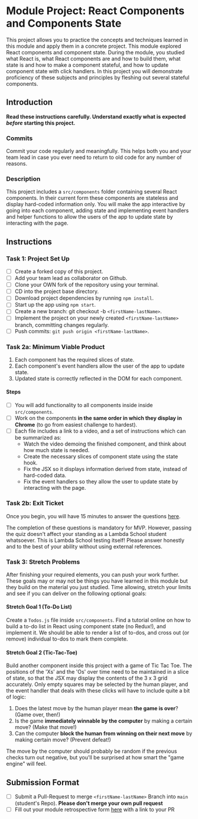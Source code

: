 # Module Project: React Components and Components State 

This project allows you to practice the concepts and techniques learned in this module and apply them in a concrete project. This module explored React components and component state. During the module, you studied what React is, what React components are and how to build them, what state is and how to make a component stateful, and how to update component state with click handlers. In this project you will demonstrate proficiency of these subjects and principles by fleshing out several stateful components.

## Introduction

**Read these instructions carefully. Understand exactly what is expected _before_ starting this project.**

### Commits

Commit your code regularly and meaningfully. This helps both you and your team lead in case you ever need to return to old code for any number of reasons.

### Description

This project includes a `src/components` folder containing several React components. In their current form these components are stateless and display hard-coded information only. You will make the app interactive by going into each component, adding state and implementing event handlers and helper functions to allow the users of the app to update state by interacting with the page.

## Instructions

### Task 1: Project Set Up

- [ ] Create a forked copy of this project.
- [ ] Add your team lead as collaborator on Github.
- [ ] Clone your OWN fork of the repository using your terminal.
- [ ] CD into the project base directory.
- [ ] Download project dependencies by running `npm install`.
- [ ] Start up the app using `npm start`.
- [ ] Create a new branch: git checkout -b `<firstName-lastName>`.
- [ ] Implement the project on your newly created `<firstName-lastName>` branch, committing changes regularly.
- [ ] Push commits: `git push origin <firstName-lastName>`.

### Task 2a: Minimum Viable Product

1. Each component has the required slices of state.
2. Each component's event handlers allow the user of the app to update state.
3. Updated state is correctly reflected in the DOM for each component.

#### Steps

- [ ] You will add functionality to all components inside inside `src/components`.
- [ ] Work on the components **in the same order in which they display in Chrome** (to go from easiest challenge to hardest).
- [ ] Each file includes a link to a video, and a set of instructions which can be summarized as:
  - Watch the video demoing the finished component, and think about how much state is needed.
  - Create the necessary slices of component state using the state hook.
  - Fix the JSX so it displays information derived from state, instead of hard-coded data.
  - Fix the event handlers so they allow the user to update state by interacting with the page.

### Task 2b: Exit Ticket

Once you begin, you will have 15 minutes to answer the questions [here](https://app.codesignal.com/public-test/R4yNg7CrXix4qryxQ/wrFc7AbwWfnACu).

The completion of these questions is mandatory for MVP. However, passing the quiz doesn't affect your standing as a Lambda School student whatsoever. This is Lambda School testing itself! Please answer honestly and to the best of your ability without using external references.

### Task 3: Stretch Problems

After finishing your required elements, you can push your work further. These goals may or may not be things you have learned in this module but they build on the material you just studied. Time allowing, stretch your limits and see if you can deliver on the following optional goals:

#### Stretch Goal 1 (To-Do List)

Create a `Todos.js` file inside `src/components`. Find a tutorial online on how to build a to-do list in React using component state (no Redux!), and implement it. We should be able to render a list of to-dos, and cross out (or remove) individual to-dos to mark them complete.

#### Stretch Goal 2 (Tic-Tac-Toe)

Build another component inside this project with a game of Tic Tac Toe. The positions of the 'Xs' and the 'Os' over time need to be maintained in a slice of state, so that the JSX may display the contents of the 3 x 3 grid accurately. Only empty squares may be selected by the human player, and the event handler that deals with these clicks will have to include quite a bit of logic:

  1. Does the latest move by the human player mean **the game is over**? (Game over, then!)
  2. Is the game **immediately winnable by the computer** by making a certain move? (Make that move!)
  3. Can the computer **block the human from winning on their next move** by making certain move? (Prevent defeat!)
  
The move by the computer should probably be random if the previous checks turn out negative, but you'll be surprised at how smart the "game engine" will feel.

## Submission Format

- [ ] Submit a Pull-Request to merge `<firstName-lastName>` Branch into `main` (student's  Repo). **Please don't merge your own pull request**
- [ ] Fill out your module retrospective form [here](https://forms.lambdaschool.com/module-retrospective) with a link to your PR
